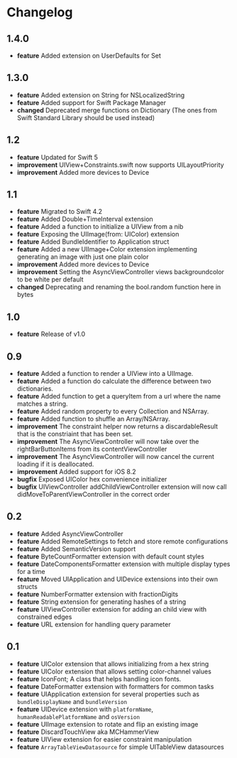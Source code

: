 # Changelog

## 1.4.0
* **feature** Added extension on UserDefaults for Set

## 1.3.0
* **feature** Added extension on String for NSLocalizedString
* **feature** Added support for Swift Package Manager
* **changed** Deprecated merge functions on Dictionary (The ones from Swift Standard Library should be used instead)

## 1.2
* **feature** Updated for Swift 5
* **improvement** UIView+Constraints.swift now supports UILayoutPriority
* **improvement** Added more devices to Device

## 1.1
* **feature** Migrated to Swift 4.2
* **feature** Added Double+TimeInterval extension
* **feature** Added a function to initialize a UIView from a nib
* **feature** Exposing the UIImage(from: UIColor) extension
* **feature** Added BundleIdentifier to Application struct
* **feature** Added a new UIImage+Color extension implementing generating an image with just one plain color
* **improvement** Added more devices to Device
* **improvement** Setting the AsyncViewController views backgroundcolor to be white per default
* **changed** Deprecating and renaming the bool.random function here in bytes

## 1.0
* **feature** Release of v1.0

## 0.9
* **feature** Added a function to render a UIView into a UIImage.
* **feature** Added a function do calculate the difference between two dictionaries.
* **feature** Added function to get a queryItem from a url where the name matches a string.
* **feature** Added random property to every Collection and NSArray.
* **feature** Added function to shuffle an Array/NSArray.
* **improvement** The constraint helper now returns a discardableResult that is the constriaint that has been set.
* **improvement** The AsyncViewController will now take over the rightBarButtonItems from its contentViewController
* **improvement** The AsyncViewController will now cancel the current loading if it is deallocated.
* **improvement** Added support for iOS 8.2
* **bugfix** Exposed UIColor hex convenience initializer
* **bugfix** UIViewController addChildViewController extension will now call didMoveToParentViewController in the correct order

## 0.2
* **feature** Added AsyncViewController
* **feature** Added RemoteSettings to fetch and store remote configurations
* **feature** Added SemanticVersion support
* **feature** ByteCountFormatter extension with default count styles
* **feature** DateComponentsFormatter extension with multiple display types for a time
* **feature** Moved UIApplication and UIDevice extensions into their own structs
* **feature** NumberFormatter extension with fractionDigits
* **feature** String extension for generating hashes of a string
* **feature** UIViewController extension for adding an child view with constrained edges
* **feature** URL extension for handling query parameter

## 0.1
* **feature** UIColor extension that allows initializing from a hex string
* **feature** UIColor extension that allows setting color-channel values
* **feature** IconFont; A class that helps handling icon fonts.
* **feature** DateFormatter extension with formatters for common tasks
* **feature** UIApplication extension for several properties such as `bundleDisplayName` and `bundleVersion`
* **feature** UIDevice extension with `platformName`, `humanReadablePlatformName` and `osVersion`
* **feature** UIImage extension to rotate and flip an existing image
* **feature** DiscardTouchView aka MCHammerView
* **feature** UIView extension for easier constraint manipulation
* **feature** `ArrayTableViewDatasource` for simple UITableView datasources
